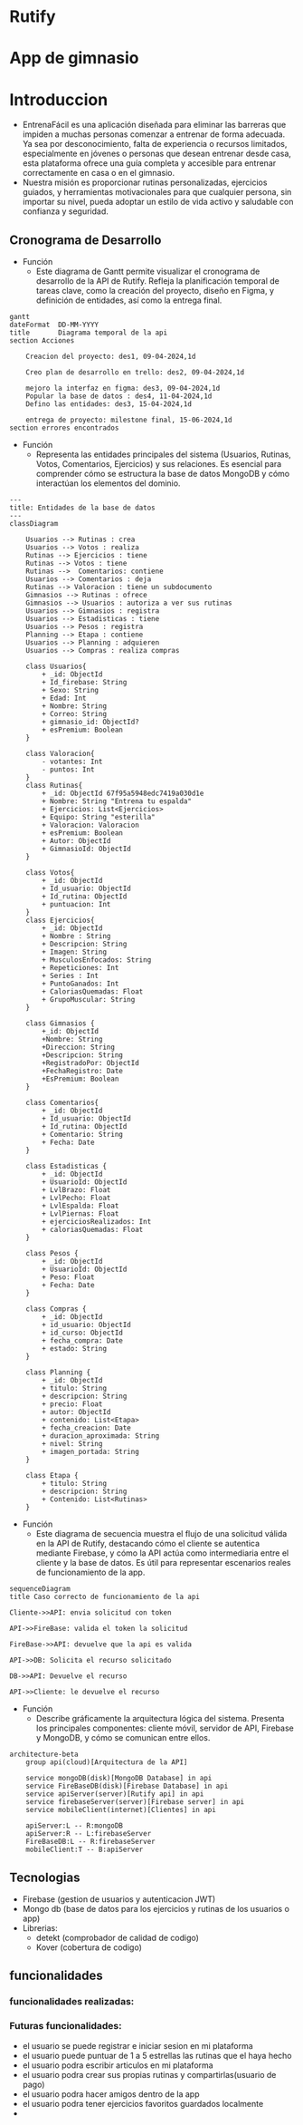 # Rutify
# App de gimnasio

# Introduccion
- EntrenaFácil es una aplicación diseñada para eliminar las barreras que impiden a muchas personas comenzar a entrenar de forma adecuada. Ya sea por desconocimiento, falta de experiencia o recursos limitados, especialmente en jóvenes o personas que desean entrenar desde casa, esta plataforma ofrece una guía completa y accesible para entrenar correctamente en casa o en el gimnasio.
- Nuestra misión es proporcionar rutinas personalizadas, ejercicios guiados, y herramientas motivacionales para que cualquier persona, sin importar su nivel, pueda adoptar un estilo de vida activo y saludable con confianza y seguridad.
## Cronograma de Desarrollo

- Función
  - Este diagrama de Gantt permite visualizar el cronograma de desarrollo de la API de Rutify.
  Refleja la planificación temporal de tareas clave, como la creación del proyecto, 
  diseño en Figma, y definición de entidades, así como la entrega final.
```mermaid
gantt
dateFormat  DD-MM-YYYY
title       Diagrama temporal de la api   
section Acciones

    Creacion del proyecto: des1, 09-04-2024,1d

    Creo plan de desarrollo en trello: des2, 09-04-2024,1d

    mejoro la interfaz en figma: des3, 09-04-2024,1d
    Popular la base de datos : des4, 11-04-2024,1d
    Defino las entidades: des3, 15-04-2024,1d

    entrega de proyecto: milestone final, 15-06-2024,1d
section errores encontrados
```


- Función
  - Representa las entidades principales del sistema (Usuarios, Rutinas, Votos, Comentarios, Ejercicios) 
  y sus relaciones. Es esencial para comprender cómo se estructura la base de datos MongoDB y 
  cómo interactúan los elementos del dominio.
```mermaid
---
title: Entidades de la base de datos
---
classDiagram

    Usuarios --> Rutinas : crea
    Usuarios --> Votos : realiza
    Rutinas --> Ejercicios : tiene
    Rutinas --> Votos : tiene
    Rutinas -->  Comentarios: contiene
    Usuarios --> Comentarios : deja
    Rutinas --> Valoracion : tiene un subdocumento
    Gimnasios --> Rutinas : ofrece
    Gimnasios --> Usuarios : autoriza a ver sus rutinas
    Usuarios --> Gimnasios : registra
    Usuarios --> Estadisticas : tiene
    Usuarios --> Pesos : registra
    Planning --> Etapa : contiene
    Usuarios --> Planning : adquieren 
    Usuarios --> Compras : realiza compras
    
    class Usuarios{
        + _id: ObjectId
        + Id_firebase: String
        + Sexo: String
        + Edad: Int
        + Nombre: String
        + Correo: String
        + gimnasio_id: ObjectId?
        + esPremium: Boolean
    }
    
    class Valoracion{
        - votantes: Int
        - puntos: Int
    }
    class Rutinas{
        + _id: ObjectId 67f95a5948edc7419a030d1e
        + Nombre: String "Entrena tu espalda"
        + Ejercicios: List<Ejercicios>
        + Equipo: String "esterilla"
        + Valoracion: Valoracion
        + esPremium: Boolean
        + Autor: ObjectId
        + GimnasioId: ObjectId
    }

    class Votos{
        + _id: ObjectId
        + Id_usuario: ObjectId
        + Id_rutina: ObjectId
        + puntuacion: Int
    }
    class Ejercicios{
        + _id: ObjectId
        + Nombre : String
        + Descripcion: String
        + Imagen: String
        + MusculosEnfocados: String
        + Repeticiones: Int
        + Series : Int
        + PuntoGanados: Int
        + CaloriasQuemadas: Float
        + GrupoMuscular: String
    }
    
    class Gimnasios {
        +_id: ObjectId
        +Nombre: String
        +Direccion: String
        +Descripcion: String
        +RegistradoPor: ObjectId
        +FechaRegistro: Date
        +EsPremium: Boolean
    }
    
    class Comentarios{
        + _id: ObjectId
        + Id_usuario: ObjectId
        + Id_rutina: ObjectId
        + Comentario: String
        + Fecha: Date
    }
    
    class Estadisticas {
        + _id: ObjectId
        + UsuarioId: ObjectId
        + LvlBrazo: Float
        + LvlPecho: Float
        + LvlEspalda: Float
        + LvlPiernas: Float
        + ejerciciosRealizados: Int
        + caloriasQuemadas: Float
    }

    class Pesos {
        + _id: ObjectId
        + UsuarioId: ObjectId
        + Peso: Float
        + Fecha: Date
    }
    
    class Compras {
        + _id: ObjectId
        + id_usuario: ObjectId
        + id_curso: ObjectId
        + fecha_compra: Date
        + estado: String
    }

    class Planning {
        + _id: ObjectId
        + titulo: String
        + descripcion: String
        + precio: Float
        + autor: ObjectId
        + contenido: List<Etapa>
        + fecha_creacion: Date
        + duracion_aproximada: String
        + nivel: String
        + imagen_portada: String
    }

    class Etapa {
        + titulo: String
        + descripcion: String
        + Contenido: List<Rutinas>
    }

```

- Función
  - Este diagrama de secuencia muestra el flujo de una solicitud válida en la API de Rutify, 
  destacando cómo el cliente se autentica mediante Firebase, y cómo la API actúa como intermediaria 
  entre el cliente y la base de datos. Es útil para representar escenarios reales de funcionamiento de la app.
```mermaid
sequenceDiagram
title Caso correcto de funcionamiento de la api

Cliente->>API: envia solicitud con token

API->>FireBase: valida el token la solicitud

FireBase->>API: devuelve que la api es valida

API->>DB: Solicita el recurso solicitado 

DB->>API: Devuelve el recurso

API->>Cliente: le devuelve el recurso
```

- Función
  - Describe gráficamente la arquitectura lógica del sistema. 
    Presenta los principales componentes: cliente móvil, servidor de API, 
    Firebase y MongoDB, y cómo se comunican entre ellos.
```mermaid
architecture-beta
    group api(cloud)[Arquitectura de la API]

    service mongoDB(disk)[MongoDB Database] in api
    service FireBaseDB(disk)[Firebase Database] in api
    service apiServer(server)[Rutify api] in api
    service firebaseServer(server)[Firebase server] in api
    service mobileClient(internet)[Clientes] in api

    apiServer:L -- R:mongoDB
    apiServer:R -- L:firebaseServer
    FireBaseDB:L -- R:firebaseServer
    mobileClient:T -- B:apiServer
```
## Tecnologias
- Firebase (gestion de usuarios y autenticacion JWT)
- Mongo db (base de datos para los ejercicios y rutinas de los usuarios o app)
- Librerias:
  - detekt (comprobador de calidad de codigo)
  - Kover (cobertura de codigo)
## funcionalidades

### funcionalidades realizadas:

### Futuras funcionalidades:
- el usuario se puede registrar e iniciar sesion en mi plataforma
- el usuario puede puntuar de 1 a 5 estrellas las rutinas que el haya hecho
- el usuario podra escribir articulos en mi plataforma
- el usuario podra crear sus propias rutinas y compartirlas(usuario de pago)
- el usuario podra hacer amigos dentro de la app
- el usuario podra tener ejercicios favoritos guardados localmente
- 